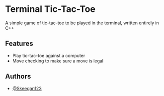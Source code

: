 # Terminal Tic-Tac-Toe

A simple game of tic-tac-toe to be played in the terminal, written entirely in C++

## Features

- Play tic-tac-toe against a computer
- Move checking to make sure a move is legal

## Authors

- [@Skeegan123](https://www.github.com/Skeegan123)

